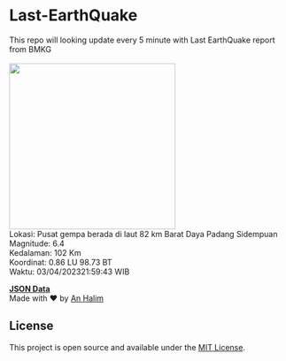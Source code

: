 # Last-EarthQuake
This repo will looking update every 5 minute with Last EarthQuake report from BMKG
<br>
<br>
<img src="https://ews.bmkg.go.id/TEWS/data/20230403215943.mmi.jpg?1891847yc9c1ts18lg6ou7z" width="300"/>
<br>
Lokasi: Pusat gempa berada di laut 82 km Barat Daya Padang Sidempuan <br>
Magnitude: 6.4 <br>
Kedalaman: 102 Km <br>
Koordinat: 0.86 LU 98.73 BT <br>
Waktu: 03/04/202321:59:43 WIB <br>

<a href="./data/data.json">**JSON Data**</a>
<br>
Made with ❤️ by <a href="https://github.com/an-halim">An Halim</a>
## License

This project is open source and available under the [MIT License](LICENSE).
